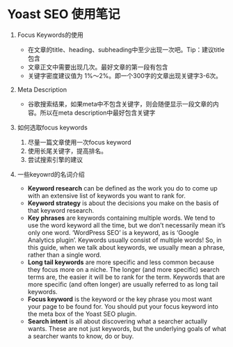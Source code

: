 # Yoast SEO 使用笔记

1. Focus Keywords的使用
    + 在文章的title、heading、subheading中至少出现一次吧。Tip：建议title包含
    + 文章正文中需要出现几次。最好文章的第一段有包含
    + 关键字密度建议值为 1%～2%。即一个300字的文章出现关键字3-6次。

2. Meta Description
    + 谷歌搜索结果，如果meta中不包含关键字，则会随便显示一段文章的内容。所以在meta description中最好包含关键字

3. 如何选取focus keywords
    1. 尽量一篇文章使用一次focus keyword
    2. 使用长尾关键字，提高排名。
    3. 尝试搜索引擎的建议

4. 一些keyowrd的名词介绍
    + **Keyword research** can be defined as the work you do to come up with an extensive list of keywords you want to rank for.
    + **Keyword strategy** is about the decisions you make on the basis of that keyword research.
    + **Key phrases** are keywords containing multiple words. We tend to use the word keyword all the time, but we don’t necessarily mean it’s only one word. ‘WordPress SEO’ is a keyword, as is ‘Google Analytics plugin’. Keywords usually consist of multiple words! So, in this guide, when we talk about keywords, we usually mean a phrase, rather than a single word.
    + **Long tail keywords** are more specific and less common because they focus more on a niche. The longer (and more specific) search terms are, the easier it will be to rank for the term. Keywords that are more specific (and often longer) are usually referred to as long tail keywords.
    + **Focus keyword** is the keyword or the key phrase you most want your page to be found for. You should put your focus keyword into the meta box of the Yoast SEO plugin.
    + **Search intent** is all about discovering what a searcher actually wants. These are not just keywords, but the underlying goals of what a searcher wants to know, do or buy.